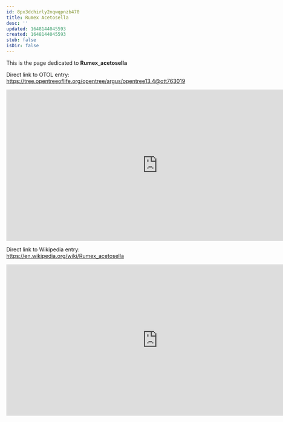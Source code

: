 ```yaml
---
id: 8px3dchirly2nqwqpnzb470
title: Rumex Acetosella
desc: ''
updated: 1648144045593
created: 1648144045593
stub: false
isDir: false
---
```

This is the page dedicated to **Rumex_acetosella**


Direct link to OTOL entry: https://tree.opentreeoflife.org/opentree/argus/opentree13.4@ott763019



<html>
    <body>
    <iframe src="https://tree.opentreeoflife.org/opentree/argus/opentree13.4@ott763019"
    width="800" height="400" frameborder="0" allowfullscreen> </iframe>
    </body>
</html>
    


Direct link to Wikipedia entry: https://en.wikipedia.org/wiki/Rumex_acetosella



<html>
    <body>
    <iframe src="https://en.wikipedia.org/wiki/Rumex_acetosella"
    width="800" height="400" frameborder="0" allowfullscreen> </iframe>
    </body>
</html>
    
